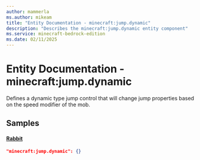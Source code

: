```yaml
---
author: mammerla
ms.author: mikeam
title: "Entity Documentation - minecraft:jump.dynamic"
description: "Describes the minecraft:jump.dynamic entity component"
ms.service: minecraft-bedrock-edition
ms.date: 02/11/2025 
---
```


# Entity Documentation - minecraft:jump.dynamic

Defines a dynamic type jump control that will change jump properties based on the speed modifier of the mob.


## Samples

#### [Rabbit](https://github.com/Mojang/bedrock-samples/tree/preview/behavior_pack/entities/rabbit.json)


```json
"minecraft:jump.dynamic": {}
```
